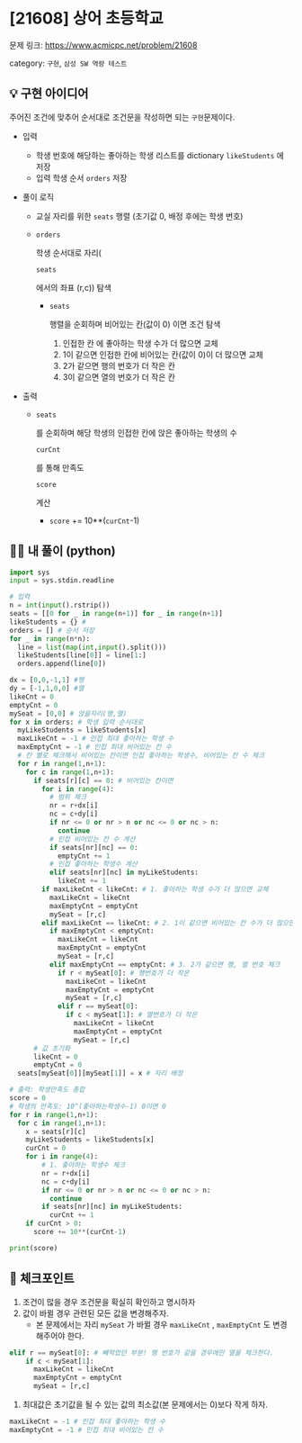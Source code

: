 # [21608] 상어 초등학교

문제 링크: https://www.acmicpc.net/problem/21608

category:  `구현`, `삼성 SW 역량 테스트`





## **💡 구현 아이디어**

주어진 조건에 맞추어 순서대로 조건문을 작성하면 되는 `구현`문제이다.

- 입력

  - 학생 번호에 해당하는 좋아하는 학생 리스트를 dictionary `likeStudents` 에 저장
  - 입력 학생 순서 `orders` 저장

- 풀이 로직

  - 교실 자리를 위한  `seats` 행렬 (초기값 0, 배정 후에는 학생 번호)

  - ```
    orders
    ```

     학생 순서대로 자리(

    ```
    seats
    ```

     에서의 좌표 (r,c)) 탐색

    - ```
      seats
      ```

       행렬을 순회하며 비어있는 칸(값이 0) 이면 조건 탐색

      1. 인접한 칸 에 좋아하는 학생 수가 더 많으면 교체
      2. 1이 같으면 인접한 칸에 비어있는 칸(값이 0)이 더 많으면 교체
      3. 2가 같으면 행의 번호가 더 작은 칸
      4. 3이 같으면 열의 번호가 더 작은 칸

- 출력

  - ```
    seats
    ```

     를 순회하며 해당 학생의 인접한 칸에 앉은 좋아하는 학생의 수 

    ```
    curCnt
    ```

    를 통해 만족도 

    ```
    score
    ```

     계산

    - `score` += 10**(`curCnt`-1)



## **🙆‍♀️ 내 풀이 (python)**

```python
import sys
input = sys.stdin.readline

# 입력
n = int(input().rstrip())
seats = [[0 for _ in range(n+1)] for _ in range(n+1)]
likeStudents = {} # 
orders = [] # 순서 저장
for _ in range(n*n):
  line = list(map(int,input().split()))
  likeStudents[line[0]] = line[1:]
  orders.append(line[0])

dx = [0,0,-1,1] #행
dy = [-1,1,0,0] #열
likeCnt = 0
emptyCnt = 0
mySeat = [0,0] # 앉을자리(행,열)
for x in orders: # 학생 입력 순서대로
  myLikeStudents = likeStudents[x]
  maxLikeCnt = -1 # 인접 최대 좋아하는 학생 수
  maxEmptyCnt = -1 # 인접 최대 비어있는 칸 수
  # 칸 별로 체크해서 비어있는 칸이면 인접 좋아하는 학생수, 비어있는 칸 수 체크
  for r in range(1,n+1):
    for c in range(1,n+1):
      if seats[r][c] == 0: # 비어있는 칸이면
        for i in range(4):
          # 범위 체크
          nr = r+dx[i]
          nc = c+dy[i]
          if nr <= 0 or nr > n or nc <= 0 or nc > n:
            continue
          # 인접 비어있는 칸 수 계산
          if seats[nr][nc] == 0:
            emptyCnt += 1
          # 인접 좋아하는 학생수 계산
          elif seats[nr][nc] in myLikeStudents:
            likeCnt += 1    
        if maxLikeCnt < likeCnt: # 1. 좋아하는 학생 수가 더 많으면 교체
          maxLikeCnt = likeCnt
          maxEmptyCnt = emptyCnt
          mySeat = [r,c]
        elif maxLikeCnt == likeCnt: # 2. 1이 같으면 비어있는 칸 수가 더 많으면 교체
          if maxEmptyCnt < emptyCnt: 
            maxLikeCnt = likeCnt
            maxEmptyCnt = emptyCnt
            mySeat = [r,c]
          elif maxEmptyCnt == emptyCnt: # 3. 2가 같으면 행, 열 번호 체크
            if r < mySeat[0]: # 행번호가 더 작은
              maxLikeCnt = likeCnt
              maxEmptyCnt = emptyCnt
              mySeat = [r,c]
            elif r == mySeat[0]:
              if c < mySeat[1]: # 열번호가 더 작은
                maxLikeCnt = likeCnt
                maxEmptyCnt = emptyCnt
                mySeat = [r,c]
      # 값 초기화
      likeCnt = 0
      emptyCnt = 0
  seats[mySeat[0]][mySeat[1]] = x # 자리 배정

# 출력: 학생만족도 총합
score = 0
# 학생의 만족도: 10^(좋아하는학생수-1) 0이면 0
for r in range(1,n+1):
  for c in range(1,n+1):
    x = seats[r][c]
    myLikeStudents = likeStudents[x]
    curCnt = 0
    for i in range(4):
        # 1. 좋아하는 학생수 체크
        nr = r+dx[i]
        nc = c+dy[i]
        if nr <= 0 or nr > n or nc <= 0 or nc > n:
          continue
        if seats[nr][nc] in myLikeStudents:
          curCnt += 1
    if curCnt > 0:
      score += 10**(curCnt-1)

print(score)
```



## 📌 체크포인트

1. 조건이 많을 경우 조건문을 확실히 확인하고 명시하자
2. 값이 바뀔 경우 관련된 모든 값을 변경해주자.
   - 본 문제에서는 자리 `mySeat` 가 바뀔 경우 `maxLikeCnt` , `maxEmptyCnt` 도 변경해주어야 한다.

```python
elif r == mySeat[0]: # 빼먹었던 부분! 행 번호가 같을 경우에만 열을 체크한다.
    if c < mySeat[1]:
      maxLikeCnt = likeCnt
      maxEmptyCnt = emptyCnt
      mySeat = [r,c]
```

1. 최대값은 초기값을 될 수 있는 값의 최소값(본 문제에서는 0)보다 작게 하자.

```python
maxLikeCnt = -1 # 인접 최대 좋아하는 학생 수
maxEmptyCnt = -1 # 인접 최대 비어있는 칸 수
```